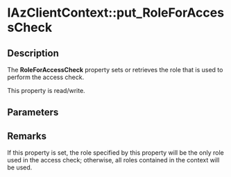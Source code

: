 # IAzClientContext::put_RoleForAccessCheck

## Description

The **RoleForAccessCheck** property sets or retrieves the role that is used to perform the access check.

This property is read/write.

## Parameters

## Remarks

If this property is set, the role specified by this property will be the only role used in the access check; otherwise, all roles contained in the context will be used.